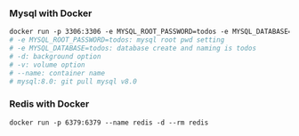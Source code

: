 ### Mysql with Docker

```dockerfile
docker run -p 3306:3306 -e MYSQL_ROOT_PASSWORD=todos -e MYSQL_DATABASE=todos -d -v todos:/db --name todos mysql:8.0 
# -e MYSQL_ROOT_PASSWORD=todos: mysql root pwd setting
# -e MYSQL_DATABASE=todos: database create and naming is todos
# -d: background option
# -v: volume option 
# --name: container name
# mysql:8.0: git pull mysql v8.0
```

### Redis with Docker
```dockerfile
docker run -p 6379:6379 --name redis -d --rm redis
```
